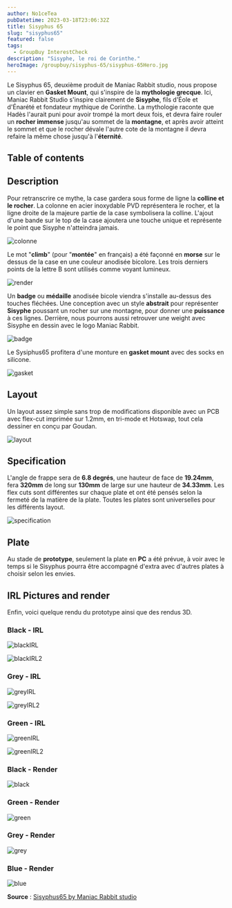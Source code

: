 ```yaml
---
author: No1ceTea
pubDatetime: 2023-03-18T23:06:32Z
title: Sisyphus 65
slug: "sisyphus65"
featured: false
tags:
  - GroupBuy InterestCheck
description: "Sisyphe, le roi de Corinthe."
heroImage: /groupbuy/sisyphus-65/sisyphus-65Hero.jpg
---
```


Le Sisyphus 65, deuxième produit de Maniac Rabbit studio, nous propose un clavier en **Gasket Mount**, qui s'inspire de la **mythologie grecque**. Ici, Maniac Rabbit Studio s'inspire clairement de **Sisyphe**, fils d'Éole et d'Énarété et fondateur mythique de Corinthe. La mythologie raconte que Hadès l'aurait puni pour avoir trompé la mort deux fois, et devra faire rouler un **rocher immense** jusqu'au sommet de la **montagne**, et après avoir atteint le sommet et que le rocher dévale l'autre cote de la montagne il devra refaire la même chose jusqu'à l'**éternité**.

## Table of contents

## Description

Pour retranscrire ce mythe, la case gardera sous forme de ligne la **colline et le rocher**. La colonne en acier inoxydable PVD représentera le rocher, et la ligne droite de la majeure partie de la case symbolisera la colline. L'ajout d'une bande sur le top de la case ajoutera une touche unique et représente le point que Sisyphe n'atteindra jamais.

![colonne](/groupbuy/sisyphus-65/colonne.jpg)

Le mot "**climb**" (pour "**montée**" en français) a été façonné en **morse** sur le dessus de la case en une couleur anodisée bicolore. Les trois derniers points de la lettre B sont utilisés comme voyant lumineux.

![render](/groupbuy/sisyphus-65/render.jpg)

Un **badge** ou **médaille** anodisée bicole viendra s'installe au-dessus des touches fléchées. Une conception avec un style **abstrait** pour représenter **Sisyphe** poussant un rocher sur une montagne, pour donner une **puissance** à ces lignes. Derrière, nous pourrons aussi retrouver une weight avec Sisyphe en dessin avec le logo Maniac Rabbit.

![badge](/groupbuy/sisyphus-65/badge.jpg)

Le Sysiphus65 profitera d'une monture en **gasket mount** avec des socks en silicone.

![gasket](/groupbuy/sisyphus-65/gasket.jpg)

## Layout

Un layout assez simple sans trop de modifications disponible avec un PCB avec flex-cut imprimée sur 1.2mm, en tri-mode et Hotswap, tout cela dessiner en conçu par Goudan.

![layout](/groupbuy/sisyphus-65/layout.jpg)

## Specification

L'angle de frappe sera de **6.8 degrés**, une hauteur de face de **19.24mm**, fera **320mm** de long sur **130mm** de large sur une hauteur de **34.33mm**. Les flex cuts sont différentes sur chaque plate et ont été pensés selon la fermeté de la matière de la plate. Toutes les plates sont universelles pour les différents layout.

![specification](/groupbuy/sisyphus-65/specification.jpg)

## Plate

Au stade de **prototype**, seulement la plate en **PC** a été prévue, à voir avec le temps si le Sisyphus pourra être accompagné d'extra avec d'autres plates à choisir selon les envies.

## IRL Pictures and render

Enfin, voici quelque rendu du prototype ainsi que des rendus 3D.

### Black - IRL

![blackIRL](/groupbuy/sisyphus-65/blackIRL.jpg)

![blackIRL2](/groupbuy/sisyphus-65/blackIRL2.jpg)

### Grey - IRL

![greyIRL](/groupbuy/sisyphus-65/greyIRL.jpg)

![greyIRL2](/groupbuy/sisyphus-65/greyIRL2.jpg)

### Green - IRL

![greenIRL](/groupbuy/sisyphus-65/greenIRL.jpg)

![greenIRL2](/groupbuy/sisyphus-65/greenIRL2.jpg)

### Black - Render

![black](/groupbuy/sisyphus-65/black.jpg)

### Green - Render

![green](/groupbuy/sisyphus-65/green.jpg)

### Grey - Render

![grey](/groupbuy/sisyphus-65/grey.jpg)

### Blue - Render

![blue](/groupbuy/sisyphus-65/blue.jpg)

**Source** : [Sisyphus65 by Maniac Rabbit studio](https://geekhack.org/index.php?topic=119447.0)
